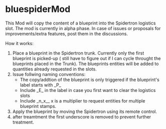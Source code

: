 # bluespiderMod

This Mod will copy the content of a blueprint into the Spidertron logistics slot. The mod is currently in alpha phase. In case of issues or proposals for improvements/extra features, post them in the discussions. 

How it works:
1. Place a blueprint in the Spidertron trunk. Currently only the first blueprint is picked-up ( still have to figure out if I can cycle throught the blueprints placed in the Trunk). The blueprints entities will be added to quantities already requested in the slots.
2. Issue follwing naming conventions:
   - The copy/addtion of the blueprint is only triggered if the blueprint's label starts with \_P\_
   - Include \_E\_ in the label in case you first want to clear the logistics slots
   - Include \_n_x_\_ x is a multiplier to request entities for multiple blueprint stamps.
3. Apply the blueprint by moving the Spidertron using its remote control.
4. after treamtment the first underscore is removed to prevent further treatment.
